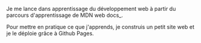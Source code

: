 Je me lance dans apprentissage du développement web à partir du parcours d'apprentissage de MDN web docs\_.

Pour mettre en pratique ce que j'apprends, je construis un petit site web et je le déploie grâce à Github Pages.
